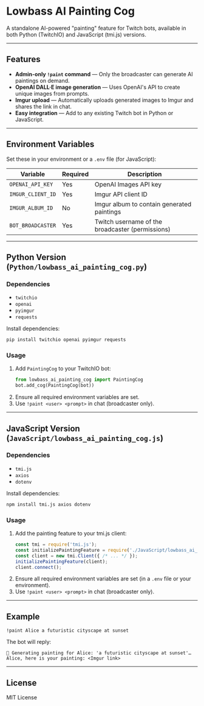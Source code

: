 # Lowbass AI Painting Cog

A standalone AI-powered "painting" feature for Twitch bots, available in both Python (TwitchIO) and JavaScript (tmi.js) versions.

---

## Features
- **Admin-only `!paint` command** — Only the broadcaster can generate AI paintings on demand.
- **OpenAI DALL·E image generation** — Uses OpenAI's API to create unique images from prompts.
- **Imgur upload** — Automatically uploads generated images to Imgur and shares the link in chat.
- **Easy integration** — Add to any existing Twitch bot in Python or JavaScript.

---

## Environment Variables
Set these in your environment or a `.env` file (for JavaScript):

| Variable           | Required | Description                                      |
|--------------------|----------|--------------------------------------------------|
| `OPENAI_API_KEY`   | Yes      | OpenAI Images API key                            |
| `IMGUR_CLIENT_ID`  | Yes      | Imgur API client ID                              |
| `IMGUR_ALBUM_ID`   | No       | Imgur album to contain generated paintings       |
| `BOT_BROADCASTER`  | Yes      | Twitch username of the broadcaster (permissions) |

---

## Python Version (`Python/lowbass_ai_painting_cog.py`)

### Dependencies
- `twitchio`
- `openai`
- `pyimgur`
- `requests`

Install dependencies:
```bash
pip install twitchio openai pyimgur requests
```

### Usage
1. Add `PaintingCog` to your TwitchIO bot:
    ```python
    from lowbass_ai_painting_cog import PaintingCog
    bot.add_cog(PaintingCog(bot))
    ```
2. Ensure all required environment variables are set.
3. Use `!paint <user> <prompt>` in chat (broadcaster only).

---

## JavaScript Version (`JavaScript/lowbass_ai_painting_cog.js`)

### Dependencies
- `tmi.js`
- `axios`
- `dotenv`

Install dependencies:
```bash
npm install tmi.js axios dotenv
```

### Usage
1. Add the painting feature to your tmi.js client:
    ```js
    const tmi = require('tmi.js');
    const initializePaintingFeature = require('./JavaScript/lowbass_ai_painting_cog');
    const client = new tmi.Client({ /* ... */ });
    initializePaintingFeature(client);
    client.connect();
    ```
2. Ensure all required environment variables are set (in a `.env` file or your environment).
3. Use `!paint <user> <prompt>` in chat (broadcaster only).

---

## Example
```
!paint Alice a futuristic cityscape at sunset
```
The bot will reply:
```
🎨 Generating painting for Alice: 'a futuristic cityscape at sunset'…
Alice, here is your painting: <Imgur link>
```

---

## License
MIT License 